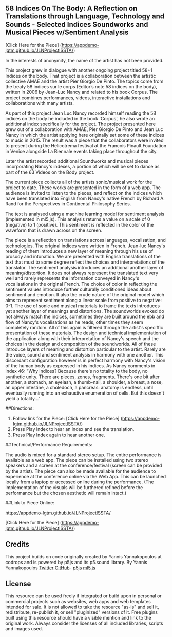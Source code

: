 ## 58 Indices On The Body: A Reflection on Translations through Language, Technology and Sounds - Selected Indices Soundworks and Musical Pieces w/Sentiment Analysis

[Click Here for the Piece] (https://appdemo-lgtm.github.io/JLNProjectISSTA/)

In the interests of anonymity, the name of the artist has not been provided. 

This project grew in dialogue with another ongoing project titled 58+1 Indices on the body. That project is a collaboration between the artistic collective AMAE and the artist Pier Giorgio De Pinto. The topics come from the treaty 58 indices sur le corps (Editor’s note 58 indices on the body), written in 2006 by Jean-Luc Nancy and related to his book Corpus. The project combines performances, videos, interactive installations and collaborations with many artists.

As part of this project Jean Luc Nancy recorded himself reading the 58 indices on the body he included in the book 'Corpus', he also wrote an additional index specifically for the project. 
The project presented here grew out of a collaboration with AMAE, Pier Giorgio De Pinto and Jean Luc Nancy in which the artist applying here originally set some of these indices to music in 2015. The result was a piece that the collaborators were invited to present during the Helicotrema festival at the Francois Pinault Foundation in Venice alongside La Biennale events taking place throughout the city.

Later the artist recorded additional Soundworks and musical pieces incorporating Nancy's indexes, a portion of which will be set to dance as part of the 63 Videos on the Body project.

The current piece collects all of the artists sonic/musical work for the project to date. These works are presented in the form of a web app. The audience is invited to listen to the pieces, and reflect on the indices which have been translated into English from Nancy's native French by Richard A. Rand for the Perspectives in Continental Philosophy Series.

The text is analysed using a machine learning model for sentiment analysis (implemented in ml5.js). This analysis returns a value on a scale of 0 (negative) to 1 (positive).
This sentiment is reflected in the color of the waveform that is drawn across on the screen.

The piece is a reflection on translations across languages, vocalisation, and technologies.
The original indices were written in French. Jean-luc Nancy's reading of them introduces a new layer of meaning through his use of prosody and intonation. 
We are presented with English translations of the text that must to some degree reflect the choices and interpretations of the translator. The sentiment analysis introduces an additional another layer of meaning/distortion. It does not always represent the translated text very well and rarely represents the information conveyed in Nancy's vocalisations in the original French. The choice of color in reflecting the sentiment values introduce further culturally conditioned ideas about sentiment and emotion. It also the crude nature of the original model which aims to represent sentiment along a linear scale from positive to negative: 0-1. The use of sonic and musical materials to frame the texts introduces yet another layer of meanings and distortions. The soundworlds evoked do not always match the indices, sometimes they are built around the ebb and flow of Nancy's vocalisations as he reads, other times they seem completely random. All of this again is filtered through the artist's speciffic presentation of these materials. The design and technical implementation of the application along with their interpretation of Nancy's speech and the choices in the design and composition of the soundworlds. All of these introduce layers of meaning and distortion particular to the artist. Rarely are the voice, sound and sentiment analysis in harmony with one another. 
This discordant configuration however is in perfect harmony with Nancy's vision of the human body as expressed in his indices. As Nancy comments in index 46: 
"Why indices? Because there's no totality to the body, no synthetic unity. There are pieces, zones, fragments. There's one bit after another, a stomach, an eyelash, a thumb-nail, a shoulder, a breast, a nose, an upper intestine, a choledoch, a pancreas: anatomy is endless, until eventually running into an exhaustive enumeration of cells. But this doesn't yield a totality..."

##Directions:
1. Follow link for the Piece: [Click Here for the Piece] (https://appdemo-lgtm.github.io/JLNProjectISSTA/)
2. Press Play Index to hear an index and see the translation.
3. Press Play Index again to hear another one.

##Technical/Performance Requirements: 

The audio is mixed for a standard stereo setup. 
The entire performance is available as a web app. The piece can be installed using two stereo speakers and a screen at the conference/festival (screen can be provided by the artist).
The piece can also be made available for the audience to experience at the conference online via the Web App.
This can be launched locally from a laptop or accessed online during the performance.
(The implementation of the visuals will be furthered refined before the performance but the chosen aesthetic will remain intact.) 

##Link to Piece Online:

https://appdemo-lgtm.github.io/JLNProjectISSTA/

[Click Here for the Piece] (https://appdemo-lgtm.github.io/JLNProjectISSTA/)


## Credits

This project builds on code originally created by Yannis Yannakopoulos at codrops and is powered by p5js and its p5.sound library. By Yannis Yannakopoulos [Twitter](https://twitter.com/neundex) [GitHub](https://github.com/codrops)- [p5js](http://www.p5js.org) [ml5.js](https://ml5js.org/)

## License
This resource can be used freely if integrated or build upon in personal or commercial projects such as websites, web apps and web templates intended for sale. It is not allowed to take the resource "as-is" and sell it, redistribute, re-publish it, or sell "pluginized" versions of it. Free plugins built using this resource should have a visible mention and link to the original work. Always consider the licenses of all included libraries, scripts and images used.

